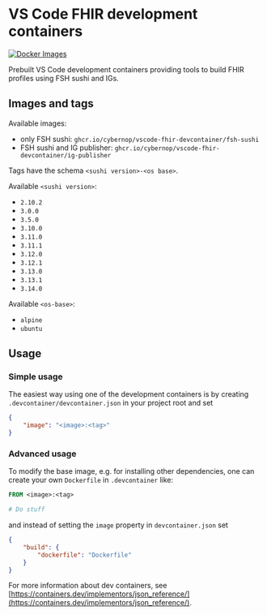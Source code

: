 # VS Code FHIR development containers

[![Docker Images](https://github.com/cybernop/vscode-fhir-devcontainer/actions/workflows/docker.yaml/badge.svg)](https://github.com/cybernop/vscode-fhir-devcontainer/actions/workflows/docker.yaml)

Prebuilt VS Code development containers providing tools to build FHIR profiles using FSH sushi and IGs.

## Images and tags

Available images:

* only FSH sushi: `ghcr.io/cybernop/vscode-fhir-devcontainer/fsh-sushi`
* FSH sushi and IG publisher: `ghcr.io/cybernop/vscode-fhir-devcontainer/ig-publisher`

Tags have the schema `<sushi version>-<os base>`.

Available `<sushi version>`:

* `2.10.2`
* `3.0.0`
* `3.5.0`
* `3.10.0`
* `3.11.0`
* `3.11.1`
* `3.12.0`
* `3.12.1`
* `3.13.0`
* `3.13.1`
* `3.14.0`

Available `<os-base>`:

* `alpine`
* `ubuntu`

## Usage

### Simple usage

The easiest way using one of the development containers is by creating `.devcontainer/devcontainer.json` in your project root and set

```json
{
    "image": "<image>:<tag>"
}
```

### Advanced usage

To modify the base image, e.g. for installing other dependencies, one can create your own `Dockerfile` in `.devcontainer` like:

```Dockerfile
FROM <image>:<tag>

# Do stuff
```

and instead of setting the `image` property in `devcontainer.json` set

```json
{
    "build": {
        "dockerfile": "Dockerfile"
    }
}
```

For more information about dev containers, see [https://containers.dev/implementors/json_reference/](https://containers.dev/implementors/json_reference/).
